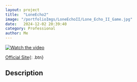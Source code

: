 ```yaml
---
layout: project
title:  "LoneEcho2"
image: "/portfolioImgs/LoneEchoII/Lone_Echo_II_Game.jpg"
date:   2024-12-02 20:39:40
category: Professional
author: Me
---
```


[![Watch the video](https://img.youtube.com/vi/delv4U_JlGg/0.jpg)](https://www.youtube.com/watch?v=delv4U_JlGg)

[Official Site](https://www.meta.com/experiences/pcvr/lone-echo-ii/1711938725528735/?srsltid=AfmBOoomt9L3qYbnbBSq_PemLg-tu7qWpKUgNC-ZXic58_h57Rsj_2ms){: .btn}


## Description

